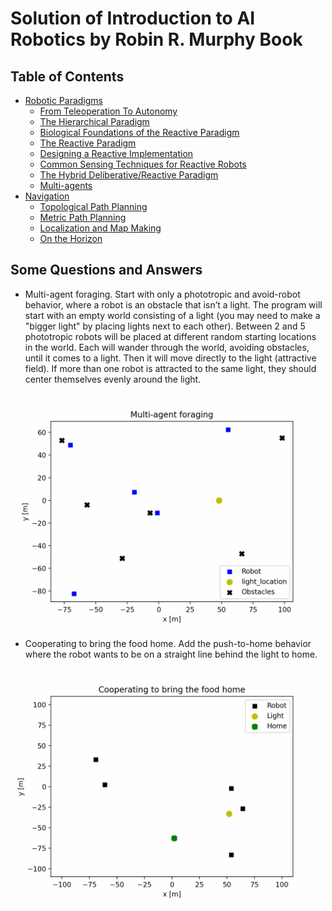 # Solution of Introduction to AI Robotics by Robin R. Murphy Book

## Table of Contents

* [Robotic Paradigms](#)
  * [From Teleoperation To Autonomy](#)
  * [The Hierarchical Paradigm](#)
  * [Biological Foundations of the Reactive Paradigm](#)
  * [The Reactive Paradigm](#)
  * [Designing a Reactive Implementation](#)
  * [Common Sensing Techniques for Reactive Robots](#)
  * [The Hybrid Deliberative/Reactive Paradigm](#)
  * [Multi-agents](#)
* [Navigation](#)
    * [Topological Path Planning](#)
    * [Metric Path Planning](#)
    * [Localization and Map Making](#)
    * [On the Horizon](#)

## Some Questions and Answers

* Multi-agent foraging. Start with only a phototropic and avoid-robot behavior, where a robot is an obstacle that isn’t a light. The program will start with an empty world consisting of a light (you may need to make a "bigger light" by placing lights next to each other). Between 2 and 5 phototropic robots will be placed at different random starting locations in the world. Each will wander through the world, avoiding obstacles, until it comes to a light. Then it will move directly to the light (attractive field). If more than one robot is attracted to the same light, they should center themselves evenly around the light. 

<p align="center">
    <img src="docs/image/ligh_move.gif" alt="drawing" width="500"/></p>

* Cooperating to bring the food home. Add the push-to-home behavior where the robot wants to be on a straight line behind the light to home.

<p align="center">
    <img src="docs/image/home_move.gif" alt="drawing" width="500"/></p>